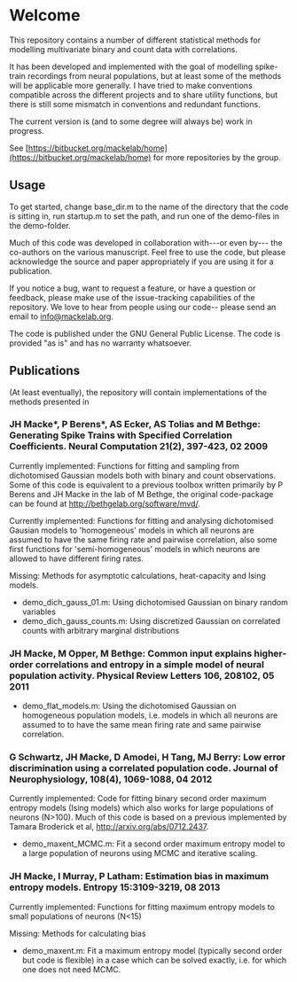 # Welcome

This repository contains a number of different statistical methods for modelling multivariate binary and count data with correlations. 

It has been developed and implemented with the goal of modelling spike-train recordings from neural populations, but at least some of the methods will be applicable more generally. I have tried to make conventions compatible across the different projects and to share utility functions, but there is still some mismatch in conventions and redundant functions.

The current version is (and to some degree will always be) work in progress. 

See [https://bitbucket.org/mackelab/home](https://bitbucket.org/mackelab/home) for more repositories by the group.

## Usage

To get started, change base_dir.m to the name of the directory that the code is sitting in, run startup.m to set the path, and run one of the demo-files in the demo-folder. 


Much of this code was developed in collaboration with---or even by--- the co-authors on the various manuscript. Feel free to use the code, but please acknowledge the source and paper appropriately if you are using it for a publication. 

If you notice a bug, want to request a feature, or have a question or feedback, please make use of the issue-tracking capabilities of the repository. We love to hear from people using our code-- please send an email to info@mackelab.org.

The code is published under the GNU General Public License. The code is provided "as is" and has no warranty whatsoever. 

## Publications

(At least eventually), the repository will contain implementations of the methods presented in 

###  JH Macke*, P Berens*, AS Ecker, AS Tolias and M Bethge: Generating Spike Trains with Specified Correlation Coefficients. Neural Computation 21(2), 397-423, 02 2009

Currently implemented: Functions for fitting and sampling from dichotomised Gaussian models both with binary and count observations. Some of this code is equivalent to a previous toolbox written primarily by P Berens and JH Macke in the lab of M Bethge, the original code-package can be found at http://bethgelab.org/software/mvd/.

Currently implemented: Functions for fitting and analysing dichotomised Gausian models to 'homogeneous' models in which all neurons are assumed to have the same firing rate and pairwise correlation, also some first functions for 'semi-homogeneous' models in which neurons are allowed to have different firing rates.

Missing: Methods for asymptotic calculations, heat-capacity and Ising models. 


* demo_dich_gauss_01.m: Using dichotomised Gaussian on binary random variables
* demo_dich_gauss_counts.m: Using discretized Gaussian on correlated counts with arbitrary marginal distributions

### JH Macke, M Opper, M Bethge: Common input explains higher-order correlations and entropy in a simple model of neural population activity. Physical Review Letters 106, 208102, 05 2011

* demo_flat_models.m: Using the dichotomised Gaussian on homogeneous population models, i.e. models in which all neurons are assumed to to have the same mean firing rate and same pairwise correlation.


### G Schwartz, JH Macke, D Amodei, H Tang, MJ Berry: Low error discrimination using a correlated population code. Journal of Neurophysiology, 108(4), 1069-1088, 04 2012

Currently implemented: Code for fitting binary second order maximum entropy models (Ising models) which also works for large populations of neurons (N>100). Much of this code is based on a previous implemented by Tamara Broderick et al, http://arxiv.org/abs/0712.2437.

* demo_maxent_MCMC.m: Fit a second order maximum entropy model to a large population of neurons using MCMC and iterative scaling.

### JH Macke, I Murray, P Latham: Estimation bias in maximum entropy models. Entropy 15:3109-3219, 08 2013

Currently implemented: Functions for fitting maximum entropy models to small populations of neurons (N<15)

Missing: Methods for calculating bias 

* demo_maxent.m: Fit a maximum entropy model (typically second order but code is flexible) in a case which can be solved exactly, i.e. for which one does not need MCMC.